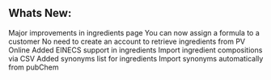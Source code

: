 Whats New:
----------------------
Major improvements in ingredients page
You can now assign a formula to a customer
No need to create an account to retrieve ingredients from PV Online
Added EINECS support in ingredients
Import ingredient compositions via CSV
Added synonyms list for ingredients
Import synonyms automatically from pubChem
